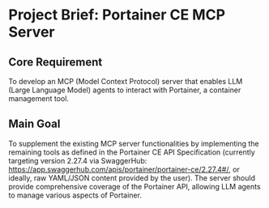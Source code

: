 # Project Brief: Portainer CE MCP Server

## Core Requirement

To develop an MCP (Model Context Protocol) server that enables LLM (Large Language Model) agents to interact with Portainer, a container management tool.

## Main Goal

To supplement the existing MCP server functionalities by implementing the remaining tools as defined in the Portainer CE API Specification (currently targeting version 2.27.4 via SwaggerHub: https://app.swaggerhub.com/apis/portainer/portainer-ce/2.27.4#/, or ideally, raw YAML/JSON content provided by the user). The server should provide comprehensive coverage of the Portainer API, allowing LLM agents to manage various aspects of Portainer.
